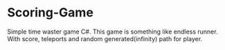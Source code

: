 # Scoring-Game
Simple time waster game C#.
This game is something like endless runner.
With score, teleports and random generated(infinity) path for player.
